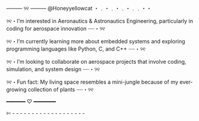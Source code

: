 ——— ୨୧ ——— @Honeyyellowcat ・﹒・﹒・﹒・﹒﹒・・

୨୧・I’m interested in Aeronautics & Astronautics Engineering, particularly in coding for aerospace innovation ┈┈・୨୧

୨୧・I’m currently learning more about embedded systems and exploring programming languages like Python, C, and C++ ┈┈・୨୧

୨୧・I’m looking to collaborate on aerospace projects that involve coding, simulation, and system design ┈┈・୨୧

୨୧・Fun fact: My living space resembles a mini-jungle because of my ever-growing collection of plants ┈┈・୨୧

━━━━━━ ♡ ━━━━━━━

✄ - - - - - - - - - - - - - - - - - - -
